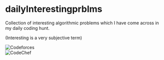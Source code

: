 # dailyInterestingprblms

Collection of interesting algorithmic problems which I have come across in my daily coding hunt.  

(Interesting is a very subjective term)  

 ![Codeforces](https://sta.codeforces.com/s/83142/images/codeforces-vs-coronavirus-65.png)  
 ![CodeChef](https://s3.amazonaws.com/codechef_shared/sites/all/themes/abessive/logo.svg)
